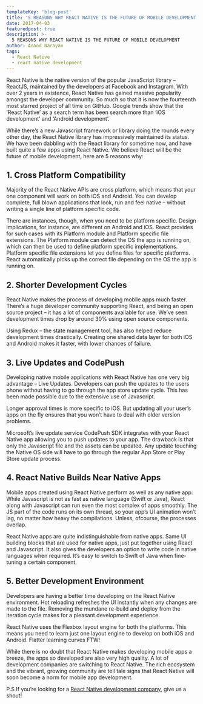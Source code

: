 ```yaml
---
templateKey: 'blog-post'
title: '5 REASONS WHY REACT NATIVE IS THE FUTURE OF MOBILE DEVELOPMENT'
date: 2017-04-03
featuredpost: true
description: >-
  5 REASONS WHY REACT NATIVE IS THE FUTURE OF MOBILE DEVELOPMENT
author: Anand Narayan
tags:
  - React Native
  - react native development
---
```

React Native is the native version of the popular JavaScript library – ReactJS, maintained by the developers at Facebook and Instagram. With over 2 years in existence, React Native has gained massive popularity amongst the developer community. So much so that it is now the fourteenth most starred project of all time on GitHub. Google trends show that the ‘React Native’ as a search term has been search more than ‘iOS development’ and ‘Android development’.

 

While there’s a new Javascript framework or library doing the rounds every other day, the React Native library has impressively maintained its status. We have been dabbling with the React library for sometime now, and have built quite a few apps using React Native. We believe React will be the future of mobile development, here are 5 reasons why:

 
## 1. Cross Platform Compatibility
Majority of the React Native APIs are cross platform, which means that your one component will work on both iOS and Android. You can develop complete, full blown applications that look, run and feel native – without writing a single line of platform specific code.

There are instances, though, when you need to be platform specific. Design implications, for instance, are different on Android and iOS. React provides for such cases with its Platform module and Platform specific file extensions. The Platform module can detect the OS the app is running on, which can then be used to define platform specific implementations. Platform specific file extensions let you define files for specific platforms. React automatically picks up the correct file depending on the OS the app is running on.

 
## 2. Shorter Development Cycles
React Native makes the process of developing mobile apps much faster. There’s a huge developer community supporting React, and being an open source project – it has a lot of components available for use. We’ve seen development times drop by around 30% using open source components.

Using Redux – the state management tool, has also helped reduce development times drastically. Creating one shared data layer for both iOS and Android makes it faster, with lower chances of failure.

## 3. Live Updates and CodePush
Developing native mobile applications with React Native has one very big advantage – Live Updates. Developers can push the updates to the users phone without having to go through the app store update cycle. This has been made possible due to the extensive use of Javascript.

Longer approval times is more specific to iOS. But updating all your user’s apps on the fly ensures that you won’t have to deal with older version problems.

Microsoft’s live update service CodePush SDK integrates with your React Native app allowing you to push updates to your app. The drawback is that only the Javascript file and the assets can be updated. Any update touching the Native OS side will have to go through the regular App Store or Play Store update process.

## 4. React Native Builds Near Native Apps
Mobile apps created using React Native perform as well as any native app. While Javascript is not as fast as native language (Swift or Java), React along with Javascript can run even the most complex of apps smoothly. The JS part of the code runs on its own thread, so your app’s UI animation won’t lag, no matter how heavy the compilations. Unless, ofcourse, the processes overlap.

React Native apps are quite indistinguishable from native apps. Same UI building blocks that are used for native apps, just put together using React and Javascript. It also gives the developers an option to write code in native languages when required. It’s easy to switch to Swift of Java when fine-tuning a certain component.

## 5. Better Development Environment
Developers are having a better time developing on the React Native environment. Hot reloading refreshes the UI instantly when any changes are made to the file. Removing the mundane re-build and deploy from the iteration cycle makes for a pleasant development experience.

React Native uses the Flexbox layout engine for both the platforms. This means you need to learn just one layout engine to develop on both iOS and Android. Flatter learning curves FTW!

 

While there is no doubt that React Native makes developing mobile apps a breeze, the apps so developed are also very high quality. A lot of development companies are switching to React Native. The rich ecosystem and the vibrant, growing community are tell tale signs that React Native will soon become a norm for mobile app development.

P.S If you’re looking for a [React Native development company](https://codebrahma.com/react-native-development-company/), give us a shout!

